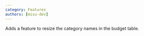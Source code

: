 ```yaml
---
category: Features
authors: [misu-dev]
---
```


Adds a feature to resize the category names in the budget table.

